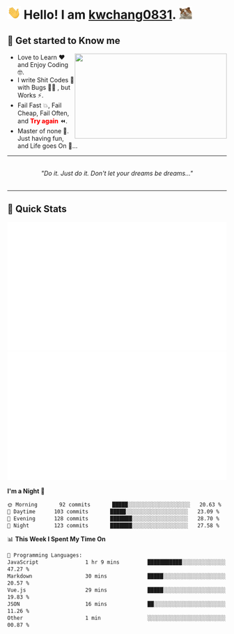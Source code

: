 <h1> <img src="./assets/hi.gif" height="30px"> Hello! I am <a href="https://github.com/kwchang0831">kwchang0831</a>. <img src="./assets/cool-cat.gif" height="30px"> </h1>
</h1>

## 🎉 Get started to Know me

<a href="#"><img align="right" src="https://media.tenor.com/S5qCffxIFdUAAAAC/the-muppet-kermit-the-frog.gif" width="349" height="195" /></a>

- Love to Learn ❤️ and Enjoy Coding 🤓.
- I write Shit Codes 💩 with Bugs 🐛🐛 , but Works ⚡️.
- Fail Fast 💥, Fail Cheap, Fail Often, and <span style="color:red;font-weight:800;">Try again</span> ⏪️.
- Master of none 🤪. Just having fun, and Life goes On 🌱...

<hr/>
<br/>
<div align="center">
<i>"Do it. Just do it. Don't let your dreams be dreams..." </i>
</div>
<br/>
<hr/>

## 🙈 Quick Stats

![](https://raw.githubusercontent.com/kwchang0831/kwchang0831/output/generated/overview.svg)
![](https://raw.githubusercontent.com/kwchang0831/kwchang0831/output/generated/languages.svg)

<!--START_SECTION:waka-->
**I'm a Night 🦉** 

```text
🌞 Morning       92 commits       █████░░░░░░░░░░░░░░░░░░░░   20.63 % 
🌆 Daytime      103 commits       █████░░░░░░░░░░░░░░░░░░░░   23.09 % 
🌃 Evening      128 commits       ███████░░░░░░░░░░░░░░░░░░   28.70 % 
🌙 Night        123 commits       ███████░░░░░░░░░░░░░░░░░░   27.58 % 

```


📊 **This Week I Spent My Time On** 

```text
💬 Programming Languages: 
JavaScript               1 hr 9 mins         ███████████░░░░░░░░░░░░░░   47.27 % 
Markdown                 30 mins             █████░░░░░░░░░░░░░░░░░░░░   20.57 % 
Vue.js                   29 mins             █████░░░░░░░░░░░░░░░░░░░░   19.83 % 
JSON                     16 mins             ██░░░░░░░░░░░░░░░░░░░░░░░   11.26 % 
Other                    1 min               ░░░░░░░░░░░░░░░░░░░░░░░░░   00.87 % 

```


<!--END_SECTION:waka-->
